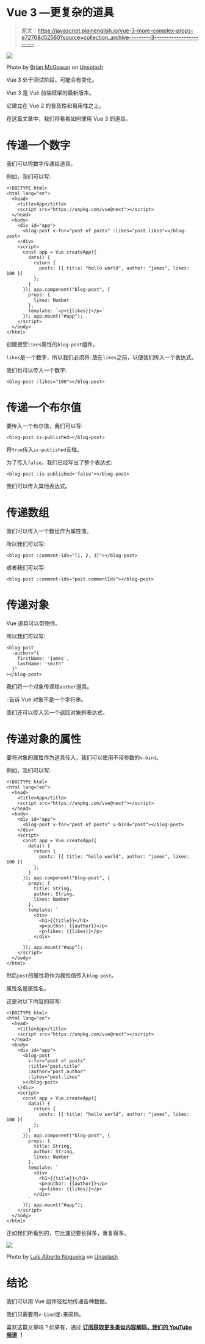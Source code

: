 # Vue 3 —更复杂的道具

> 原文：<https://javascript.plainenglish.io/vue-3-more-complex-props-e72708d52560?source=collection_archive---------3----------------------->

![](img/8f2384f6e78bc1a40f69fdb661e70395.png)

Photo by [Brian McGowan](https://unsplash.com/@sushioutlaw?utm_source=medium&utm_medium=referral) on [Unsplash](https://unsplash.com?utm_source=medium&utm_medium=referral)

Vue 3 处于测试阶段，可能会有变化。

Vue 3 是 Vue 前端框架的最新版本。

它建立在 Vue 2 的普及性和易用性之上。

在这篇文章中，我们将看看如何使用 Vue 3 的道具。

# 传递一个数字

我们可以将数字传递给道具。

例如，我们可以写:

```
<!DOCTYPE html>
<html lang="en">
  <head>
    <title>App</title>
    <script src="https://unpkg.com/vue@next"></script>
  </head>
  <body>
    <div id="app">
      <blog-post v-for="post of posts" :likes="post.likes"></blog-post>
    </div>
    <script>
      const app = Vue.createApp({
        data() {
          return {
            posts: [{ title: "hello world", author: "james", likes: 100 }]
          };
        }
      }); app.component("blog-post", {
        props: {
          likes: Number
        },
        template: `<p>{{likes}}</p>`
      }); app.mount("#app");
    </script>
  </body>
</html>
```

创建接受`likes`属性的`blog-post`组件。

`likes`是一个数字，所以我们必须将`:`放在`likes`之前，以便我们传入一个表达式。

我们也可以传入一个数字:

```
<blog-post :likes="100"></blog-post>
```

# 传递一个布尔值

要传入一个布尔值，我们可以写:

```
<blog-post is-published></blog-post>
```

将`true`传入`is-published`支柱。

为了传入`false`，我们已经写出了整个表达式:

```
<blog-post :is-published='false'></blog-post>
```

我们可以传入其他表达式。

# 传递数组

我们可以传入一个数组作为属性值。

所以我们可以写:

```
<blog-post :comment-ids="[1, 2, 3]"></blog-post>
```

或者我们可以写:

```
<blog-post :comment-ids="post.commentIds"></blog-post>
```

# 传递对象

Vue 道具可以带物件。

所以我们可以写:

```
<blog-post
  :author="{
    firstName: 'james',
    lastName: 'smith'
  }"
></blog-post>
```

我们将一个对象传递给`author`道具。

`:`告诉 Vue 对象不是一个字符串。

我们还可以传入另一个返回对象的表达式。

# 传递对象的属性

要将对象的属性作为道具传入，我们可以使用不带参数的`v-bind`。

例如，我们可以写:

```
<!DOCTYPE html>
<html lang="en">
  <head>
    <title>App</title>
    <script src="https://unpkg.com/vue@next"></script>
  </head>
  <body>
    <div id="app">
      <blog-post v-for="post of posts" v-bind="post"></blog-post>
    </div>
    <script>
      const app = Vue.createApp({
        data() {
          return {
            posts: [{ title: "hello world", author: "james", likes: 100 }]
          };
        }
      }); app.component("blog-post", {
        props: {
          title: String,
          author: String,
          likes: Number
        },
        template: `
          <div>
            <h1>{{title}}</h1>
            <p>author: {{author}}</p>
            <p>likes: {{likes}}</p>
          </div>
        `
      }); app.mount("#app");
    </script>
  </body>
</html>
```

然后`post`的属性将作为属性值传入`blog-post`。

属性名是属性名。

这是对以下内容的简写:

```
<!DOCTYPE html>
<html lang="en">
  <head>
    <title>App</title>
    <script src="https://unpkg.com/vue@next"></script>
  </head>
  <body>
    <div id="app">
      <blog-post
        v-for="post of posts"
        :title="post.title"
        :author="post.author"
        :likes="post.likes"
      ></blog-post>
    </div>
    <script>
      const app = Vue.createApp({
        data() {
          return {
            posts: [{ title: "hello world", author: "james", likes: 100 }]
          };
        }
      }); app.component("blog-post", {
        props: {
          title: String,
          author: String,
          likes: Number
        },
        template: `
          <div>
            <h1>{{title}}</h1>
            <p>author: {{author}}</p>
            <p>likes: {{likes}}</p>
          </div>
        `
      }); app.mount("#app");
    </script>
  </body>
</html>
```

正如我们所看到的，它比速记要长得多，重复得多。

![](img/87b848e0b69e6d04b0514a8f246025fa.png)

Photo by [Luís Alberto Nogueira](https://unsplash.com/@bebetobn?utm_source=medium&utm_medium=referral) on [Unsplash](https://unsplash.com?utm_source=medium&utm_medium=referral)

# 结论

我们可以用 Vue 组件轻松地传递各种数据。

我们只需要用`v-bind`或`:`来简称。

喜欢这篇文章吗？如果有，通过 [**订阅获取更多类似内容解码，我们的 YouTube 频道**](https://www.youtube.com/channel/UCtipWUghju290NWcn8jhyAw) **！**